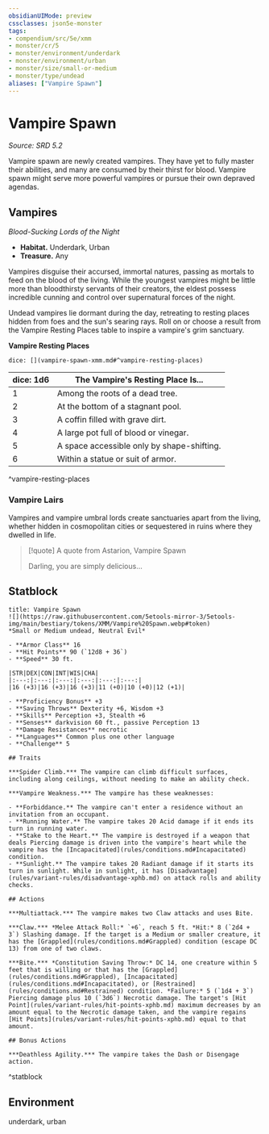 ```yaml
---
obsidianUIMode: preview
cssclasses: json5e-monster
tags:
- compendium/src/5e/xmm
- monster/cr/5
- monster/environment/underdark
- monster/environment/urban
- monster/size/small-or-medium
- monster/type/undead
aliases: ["Vampire Spawn"]
---
```

# Vampire Spawn
*Source: SRD 5.2*  

Vampire spawn are newly created vampires. They have yet to fully master their abilities, and many are consumed by their thirst for blood. Vampire spawn might serve more powerful vampires or pursue their own depraved agendas.

## Vampires

*Blood-Sucking Lords of the Night*

- **Habitat.** Underdark, Urban  
- **Treasure.** Any  

Vampires disguise their accursed, immortal natures, passing as mortals to feed on the blood of the living. While the youngest vampires might be little more than bloodthirsty servants of their creators, the eldest possess incredible cunning and control over supernatural forces of the night.

Undead vampires lie dormant during the day, retreating to resting places hidden from foes and the sun's searing rays. Roll on or choose a result from the Vampire Resting Places table to inspire a vampire's grim sanctuary.

**Vampire Resting Places**

`dice: [](vampire-spawn-xmm.md#^vampire-resting-places)`

| dice: 1d6 | The Vampire's Resting Place Is... |
|-----------|-----------------------------------|
| 1 | Among the roots of a dead tree. |
| 2 | At the bottom of a stagnant pool. |
| 3 | A coffin filled with grave dirt. |
| 4 | A large pot full of blood or vinegar. |
| 5 | A space accessible only by shape-shifting. |
| 6 | Within a statue or suit of armor. |
^vampire-resting-places

### Vampire Lairs

Vampires and vampire umbral lords create sanctuaries apart from the living, whether hidden in cosmopolitan cities or sequestered in ruins where they dwelled in life.

> [!quote] A quote from Astarion, Vampire Spawn  
> 
> Darling, you are simply delicious...


## Statblock

```ad-statblock
title: Vampire Spawn
![](https://raw.githubusercontent.com/5etools-mirror-3/5etools-img/main/bestiary/tokens/XMM/Vampire%20Spawn.webp#token)
*Small or Medium undead, Neutral Evil*

- **Armor Class** 16
- **Hit Points** 90 (`12d8 + 36`)
- **Speed** 30 ft.

|STR|DEX|CON|INT|WIS|CHA|
|:---:|:---:|:---:|:---:|:---:|:---:|
|16 (+3)|16 (+3)|16 (+3)|11 (+0)|10 (+0)|12 (+1)|

- **Proficiency Bonus** +3
- **Saving Throws** Dexterity +6, Wisdom +3
- **Skills** Perception +3, Stealth +6
- **Senses** darkvision 60 ft., passive Perception 13
- **Damage Resistances** necrotic
- **Languages** Common plus one other language
- **Challenge** 5

## Traits

***Spider Climb.*** The vampire can climb difficult surfaces, including along ceilings, without needing to make an ability check.

***Vampire Weakness.*** The vampire has these weaknesses:

- **Forbiddance.** The vampire can't enter a residence without an invitation from an occupant.  
- **Running Water.** The vampire takes 20 Acid damage if it ends its turn in running water.  
- **Stake to the Heart.** The vampire is destroyed if a weapon that deals Piercing damage is driven into the vampire's heart while the vampire has the [Incapacitated](rules/conditions.md#Incapacitated) condition.  
- **Sunlight.** The vampire takes 20 Radiant damage if it starts its turn in sunlight. While in sunlight, it has [Disadvantage](rules/variant-rules/disadvantage-xphb.md) on attack rolls and ability checks.  

## Actions

***Multiattack.*** The vampire makes two Claw attacks and uses Bite.

***Claw.*** *Melee Attack Roll:* `+6`, reach 5 ft. *Hit:* 8 (`2d4 + 3`) Slashing damage. If the target is a Medium or smaller creature, it has the [Grappled](rules/conditions.md#Grappled) condition (escape DC 13) from one of two claws.

***Bite.*** *Constitution Saving Throw:* DC 14, one creature within 5 feet that is willing or that has the [Grappled](rules/conditions.md#Grappled), [Incapacitated](rules/conditions.md#Incapacitated), or [Restrained](rules/conditions.md#Restrained) condition. *Failure:* 5 (`1d4 + 3`) Piercing damage plus 10 (`3d6`) Necrotic damage. The target's [Hit Point](rules/variant-rules/hit-points-xphb.md) maximum decreases by an amount equal to the Necrotic damage taken, and the vampire regains [Hit Points](rules/variant-rules/hit-points-xphb.md) equal to that amount.

## Bonus Actions

***Deathless Agility.*** The vampire takes the Dash or Disengage action.
```
^statblock

## Environment

underdark, urban